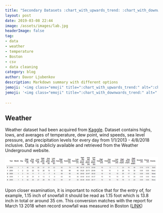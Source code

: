 ```yaml
---
title: "Secondary Datasets :chart_with_upwards_trend: :chart_with_downwards_trend:"
layout: post
date: 2019-03-08 22:44
image: /assets/images/lab.jpg
headerImage: false
tag:
- data
- weather
- temperature
- Boston
- csv
- data cleaning
category: blog
author: Davor Ljubenkov
description: Markdown summary with different options
jemoji: '<img class="emoji" title=":chart_with_upwards_trend:" alt=":chart_with_upwards_trend:" src="https://assets.github.com/images/icons/emoji/unicode/1f4c8.png" height="20" width="20" align="absmiddle">'
jemoji: '<img class="emoji" title=":chart_with_downwards_trend:" alt=":chart_with_downwards_trend:" src="https://assets.github.com/images/icons/emoji/unicode/1f4c9.png" height="20" width="20" align="absmiddle">'

---
```


## Weather

Weather dataset had been acquired from [Kaggle](https://www.kaggle.com/jqpeng/boston-weather-data-jan-2013-apr-2018). Dataset contains highs, lows, and averages of temperature, dew point, wind speeds, sea level pressure, and precipitation levels for every day from 1/1/2013 - 4/8/2018 inclusive. Data is publicly available and retrieved from the Weather Underground website.

![Markdown Image][1]

Upon closer examination, it is important to notice that for the entry of, for example, 1.15 inch of snowfall it should be read as 1.15 foot which is 13.8 inch in total or around 35 cm. This conversion matches with the report for March 13 2018 when record snowfall was measured in Boston ([LINK](https://www.boston.com/news/weather/2018/03/13/massachusetts-snow-accumulation-totals-march-13-2018))




[1]: /assets/images/weather.png
